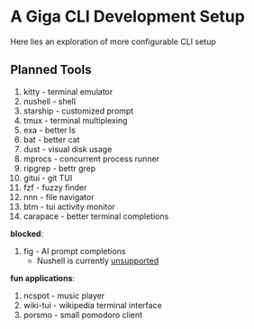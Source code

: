 # A Giga CLI Development Setup

Here lies an exploration of more configurable CLI setup

## Planned Tools

1. kitty        - terminal emulator
2. nushell      - shell
3. starship     - customized prompt
4. tmux         - terminal multiplexing
5. exa          - better ls
6. bat          - better cat
7. dust         - visual disk usage
8. mprocs       - concurrent process runner
9. ripgrep      - bettr grep
10. gitui       - git TUI
11. fzf         - fuzzy finder
12. nnn         - file navigator
13. btm         - tui activity monitor
14. carapace    - better terminal completions

**blocked**:
1. fig      - AI prompt completions
    - Nushell is currently [unsupported](https://github.com/withfig/fig/issues/879)

**fun applications**:
1. ncspot   - music player
2. wiki-tui - wikipedia terminal interface
3. porsmo   - small pomodoro client

